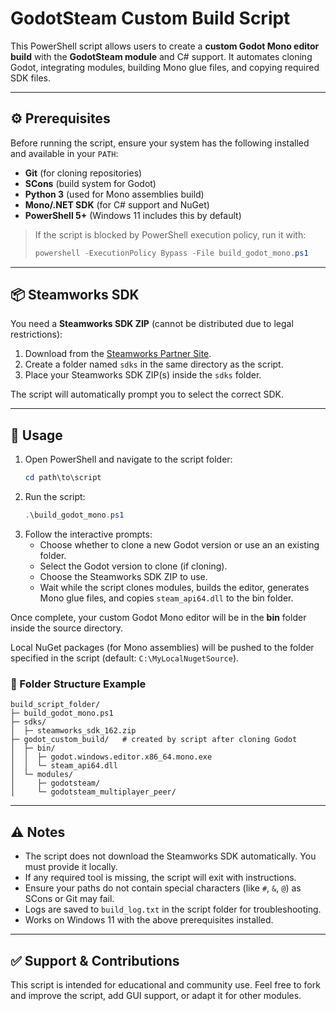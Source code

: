 # GodotSteam Custom Build Script

This PowerShell script allows users to create a **custom Godot Mono editor build** with the **GodotSteam module** and C# support. It automates cloning Godot, integrating modules, building Mono glue files, and copying required SDK files.

---

## ⚙️ Prerequisites

Before running the script, ensure your system has the following installed and available in your `PATH`:

-   **Git** (for cloning repositories)
-   **SCons** (build system for Godot)
-   **Python 3** (used for Mono assemblies build)
-   **Mono/.NET SDK** (for C# support and NuGet)
-   **PowerShell 5+** (Windows 11 includes this by default)

> If the script is blocked by PowerShell execution policy, run it with:
>
> ```powershell
> powershell -ExecutionPolicy Bypass -File build_godot_mono.ps1
> ```

---

## 📦 Steamworks SDK

You need a **Steamworks SDK ZIP** (cannot be distributed due to legal restrictions):

1.  Download from the [Steamworks Partner Site](https://partner.steamgames.com/downloads/steamworks_sdk).
2.  Create a folder named `sdks` in the same directory as the script.
3.  Place your Steamworks SDK ZIP(s) inside the `sdks` folder.

The script will automatically prompt you to select the correct SDK.

---

## 📝 Usage

1.  Open PowerShell and navigate to the script folder:
    ```powershell
    cd path\to\script
    ```
2.  Run the script:
    ```powershell
    .\build_godot_mono.ps1
    ```
3.  Follow the interactive prompts:
    * Choose whether to clone a new Godot version or use an an existing folder.
    * Select the Godot version to clone (if cloning).
    * Choose the Steamworks SDK ZIP to use.
    * Wait while the script clones modules, builds the editor, generates Mono glue files, and copies `steam_api64.dll` to the bin folder.

Once complete, your custom Godot Mono editor will be in the **bin** folder inside the source directory.

Local NuGet packages (for Mono assemblies) will be pushed to the folder specified in the script (default: `C:\MyLocalNugetSource`).

### 📂 Folder Structure Example
```
build_script_folder/
├─ build_godot_mono.ps1
├─ sdks/
│  ├─ steamworks_sdk_162.zip
├─ godot_custom_build/   # created by script after cloning Godot
│  ├─ bin/
│  │  ├─ godot.windows.editor.x86_64.mono.exe
│  │  └─ steam_api64.dll
│  └─ modules/
│     ├─ godotsteam/
│     └─ godotsteam_multiplayer_peer/
```

---

## ⚠️ Notes

* The script does not download the Steamworks SDK automatically. You must provide it locally.
* If any required tool is missing, the script will exit with instructions.
* Ensure your paths do not contain special characters (like `#`, `&`, `@`) as SCons or Git may fail.
* Logs are saved to `build_log.txt` in the script folder for troubleshooting.
* Works on Windows 11 with the above prerequisites installed.

---

## ✅ Support & Contributions

This script is intended for educational and community use. Feel free to fork and improve the script, add GUI support, or adapt it for other modules.
